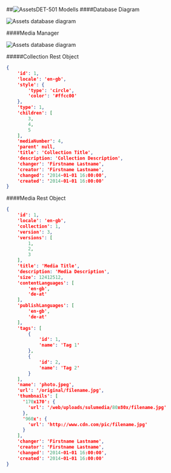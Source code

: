 ##![Assets](https://raw.github.com/massiveart/sulu-docs/master/system-requirements/images/assets.png)DET-501 Modells
####Database Diagram

![Assets database diagram](https://raw.github.com/massiveart/sulu-docs/master/detail-specification/images/db/medias.png)


####Media Manager

![Assets database diagram](https://raw.github.com/massiveart/sulu-docs/master/detail-specification/images/diagrams/MediaManager.png)



#####Collection Rest Object

``` json
{
    'id': 1,
    'locale': 'en-gb',
    'style': {
        'type': 'circle',
        'color': '#ffcc00'
    },
    'type': 1,
    'children': [
        3,
        4,
        5
    ],
    'mediaNumber': 4,
    'parent' null,
    'title': 'Collection Title',
    'description: 'Collection Description',
    'changer': 'Firstname Lastname',
    'creator': 'Firstname Lastname',
    'changed': '2014-01-01 16:00:00',
    'created': '2014-01-01 16:00:00'
}
```


####Media Rest Object

``` json
{
    'id': 1,
    'locale': 'en-gb',
    'collection': 1,
    'version': 3,
    'versions': [
        1,
        2,
        3
    ],
    'title': 'Media Title',
    'description: 'Media Description',
    'size': 12412512,
    'contentLanguages': [
        'en-gb',
        'de-at'
    ],
    'publishLanguages': [
        'en-gb',
        'de-at'
    ],
    'tags': [
        {
            'id': 1,
            'name': 'Tag 1'
        },
        {
            'id': 2,
            'name': 'Tag 2'
        }
    ],
    'name': 'photo.jpeg',
    'url': '/original/filename.jpg',
    'thumbnails': [
      '170x170': {
        'url': '/web/uploads/sulumedia/80x80x/filename.jpg'
      },
      '960x': {
        'url': 'http://www.cdn.com/pic/filename.jpg'
      }
    ],
    'changer': 'Firstname Lastname',
    'creator': 'Firstname Lastname',
    'changed': '2014-01-01 16:00:00',
    'created': '2014-01-01 16:00:00'
}
```
